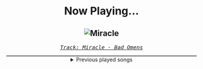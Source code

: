 <div align="center"> 
<h1>Now Playing...</h1>

![Miracle](https://i.scdn.co/image/ab67616d00001e02e5f6f7ec99735d7b870f18ae)
--
_<samp><a href="https://open.spotify.com/track/6zmpNKzUeuldTRYbVZwnrq">Track: Miracle - Bad Omens</a></samp>_

<div style="border: 1px #4B5054 solid"></div>
<details>
  <summary>
    Previous played songs
  </summary>
  <table>
    <thead>
      <tr>
        <th>
          Artist
        </th>
        <th>
          Song
        </th>
        <th>
          Link
        </th>
      </tr>
    </thead>
    <tbody>
      <tr><td>Bad Omens</td><td>Miracle</td><td><a href="https://open.spotify.com/track/6zmpNKzUeuldTRYbVZwnrq">https://open.spotify.com/track/6zmpNKzUeuldTRYbVZwnrq</a></td></tr><tr><td>Bad Omens</td><td>Who are you?</td><td><a href="https://open.spotify.com/track/1Gr0kbo4cgxYmhJa2lZX1a">https://open.spotify.com/track/1Gr0kbo4cgxYmhJa2lZX1a</a></td></tr><tr><td>Bad Omens</td><td>ARTIFICIAL SUICIDE</td><td><a href="https://open.spotify.com/track/2Qv8xJzenocwXyGlMU5PaC">https://open.spotify.com/track/2Qv8xJzenocwXyGlMU5PaC</a></td></tr><tr><td>Bad Omens</td><td>Somebody else.</td><td><a href="https://open.spotify.com/track/6FghSTlzBr93mtoBzxvz0A">https://open.spotify.com/track/6FghSTlzBr93mtoBzxvz0A</a></td></tr><tr><td>Bad Omens</td><td>bad decisions</td><td><a href="https://open.spotify.com/track/6nbLpQF1os2DiEW8PDSK1e">https://open.spotify.com/track/6nbLpQF1os2DiEW8PDSK1e</a></td></tr><tr><td>Bad Omens</td><td>Take Me First</td><td><a href="https://open.spotify.com/track/6ERSCeGFBSwvHCvBjwrmwE">https://open.spotify.com/track/6ERSCeGFBSwvHCvBjwrmwE</a></td></tr><tr><td>Bad Omens</td><td>CONCRETE JUNGLE</td><td><a href="https://open.spotify.com/track/6yCysJaY0lFqHnrHvaR4pF">https://open.spotify.com/track/6yCysJaY0lFqHnrHvaR4pF</a></td></tr><tr><td>Bad Omens</td><td>Like A Villain</td><td><a href="https://open.spotify.com/track/0xoyUiHhxVH4gwb0CRgNmg">https://open.spotify.com/track/0xoyUiHhxVH4gwb0CRgNmg</a></td></tr><tr><td>Bad Omens</td><td>Just Pretend</td><td><a href="https://open.spotify.com/track/1H4Y9uW4N0LsxJUz0VnaPJ">https://open.spotify.com/track/1H4Y9uW4N0LsxJUz0VnaPJ</a></td></tr><tr><td>Bad Omens</td><td>THE DEATH OF PEACE OF MIND</td><td><a href="https://open.spotify.com/track/6tRneEcItwpSxBtqgem5Dr">https://open.spotify.com/track/6tRneEcItwpSxBtqgem5Dr</a></td></tr><tr><td>Bad Omens</td><td>The Grey</td><td><a href="https://open.spotify.com/track/5oZy9b1lMtREB3cqOPQusD">https://open.spotify.com/track/5oZy9b1lMtREB3cqOPQusD</a></td></tr><tr><td>Bad Omens</td><td>Nowhere To Go</td><td><a href="https://open.spotify.com/track/4TzGD5Pryq8DTjv5QRuJaW">https://open.spotify.com/track/4TzGD5Pryq8DTjv5QRuJaW</a></td></tr><tr><td>Bad Omens</td><td>IDWT$</td><td><a href="https://open.spotify.com/track/0GRvh5JoEwVel4qDsbqmNb">https://open.spotify.com/track/0GRvh5JoEwVel4qDsbqmNb</a></td></tr><tr><td>Bad Omens</td><td>What It Cost</td><td><a href="https://open.spotify.com/track/0XL8gRZn7tUoYgq9nLZhjU">https://open.spotify.com/track/0XL8gRZn7tUoYgq9nLZhjU</a></td></tr><tr><td>Bad Omens</td><td>What do you want from me?</td><td><a href="https://open.spotify.com/track/5vf08i7oQHGPKFAkSxJBcv">https://open.spotify.com/track/5vf08i7oQHGPKFAkSxJBcv</a></td></tr><tr><td>Bad Omens</td><td>Miracle</td><td><a href="https://open.spotify.com/track/6zmpNKzUeuldTRYbVZwnrq">https://open.spotify.com/track/6zmpNKzUeuldTRYbVZwnrq</a></td></tr><tr><td>Bad Omens</td><td>Who are you?</td><td><a href="https://open.spotify.com/track/1Gr0kbo4cgxYmhJa2lZX1a">https://open.spotify.com/track/1Gr0kbo4cgxYmhJa2lZX1a</a></td></tr><tr><td>Bad Omens</td><td>ARTIFICIAL SUICIDE</td><td><a href="https://open.spotify.com/track/2Qv8xJzenocwXyGlMU5PaC">https://open.spotify.com/track/2Qv8xJzenocwXyGlMU5PaC</a></td></tr><tr><td>Bad Omens</td><td>Somebody else.</td><td><a href="https://open.spotify.com/track/6FghSTlzBr93mtoBzxvz0A">https://open.spotify.com/track/6FghSTlzBr93mtoBzxvz0A</a></td></tr><tr><td>Bad Omens</td><td>bad decisions</td><td><a href="https://open.spotify.com/track/6nbLpQF1os2DiEW8PDSK1e">https://open.spotify.com/track/6nbLpQF1os2DiEW8PDSK1e</a></td></tr>
    </tbody>
  </table>
</details>

</div>
